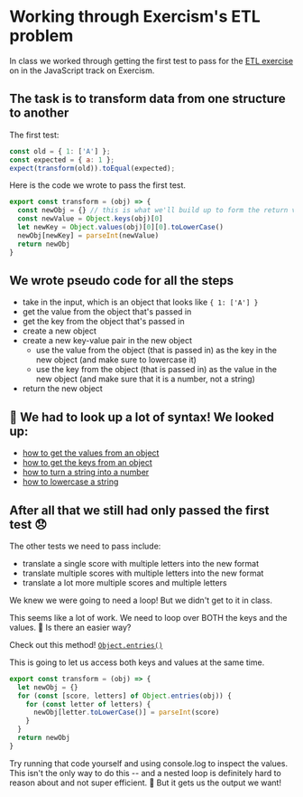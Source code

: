 # Working through Exercism's ETL problem

In class we worked through getting the first test to pass for the [ETL exercise](https://exercism.org/tracks/javascript/exercises/etl) on in the JavaScript track on Exercism.

## The task is to transform data from one structure to another

The first test:
```js
const old = { 1: ['A'] };
const expected = { a: 1 };
expect(transform(old)).toEqual(expected);
```

Here is the code we wrote to pass the first test.
```js
export const transform = (obj) => {
  const newObj = {} // this is what we'll build up to form the return value
  const newValue = Object.keys(obj)[0]
  let newKey = Object.values(obj)[0][0].toLowerCase()
  newObj[newKey] = parseInt(newValue)
  return newObj
}
```

## We wrote pseudo code for all the steps

- take in the input, which is an object that looks like `{ 1: ['A'] }`
- get the value from the object that's passed in
- get the key from the object that's passed in
- create a new object
- create a new key-value pair in the new object
  - use the value from the object (that is passed in) as the key in the new object (and make sure to lowercase it)
  - use the key from the object (that is passed in) as the value in the new object (and make sure that it is a number, not a string)
- return the new object

## 🔎 We had to look up a lot of syntax! We looked up:

- [how to get the values from an object](https://developer.mozilla.org/en-US/docs/Web/JavaScript/Reference/Global_objects/Object/values)
- [how to get the keys from an object](https://developer.mozilla.org/en-US/docs/Web/JavaScript/Reference/Global_Objects/Object/keys)
- [how to turn a string into a number](https://developer.mozilla.org/en-US/docs/Web/JavaScript/Reference/Global_Objects/parseInt)
- [how to lowercase a string](https://developer.mozilla.org/en-US/docs/Web/JavaScript/Reference/Global_Objects/String/toLowerCase)

## After all that we still had only passed the first test 😞

The other tests we need to pass include:

- translate a single score with multiple letters into the new format
- translate multiple scores with multiple letters into the new format
- translate a lot more multiple scores and multiple letters

We knew we were going to need a loop! But we didn't get to it in class.

This seems like a lot of work. We need to loop over BOTH the keys and the values. 🤔 Is there an easier way?

Check out this method! [`Object.entries()`](https://developer.mozilla.org/en-US/docs/Web/JavaScript/Reference/Global_Objects/Object/entries)

This is going to let us access both keys and values at the same time.

```js
export const transform = (obj) => {
  let newObj = {}
  for (const [score, letters] of Object.entries(obj)) {
    for (const letter of letters) {
      newObj[letter.toLowerCase()] = parseInt(score)
    }
  }
  return newObj
}
```

Try running that code yourself and using console.log to inspect the values. This isn't the only way to do this -- and a nested loop is definitely hard to reason about and not super efficient. 🥴 But it gets us the output we want!
